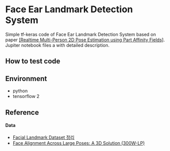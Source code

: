 # Face Ear Landmark Detection System
Simple tf-keras code of Face Ear Landmark Detection System based on paper [[Realtime Multi-Person 2D Pose Estimation using Part Affinity Fields]](https://arxiv.org/abs/1611.08050).   
Jupiter notebook files a with detailed description.

## How to test code

## Environment
* python
* tensorflow 2
## Reference
#### Data
* [Facial Landmark Dataset 정리](https://ballentain.tistory.com/34)
* [Face Alignment Across Large Poses: A 3D Solution (300W-LP)](http://www.cbsr.ia.ac.cn/users/xiangyuzhu/projects/3DDFA/main.htm)
